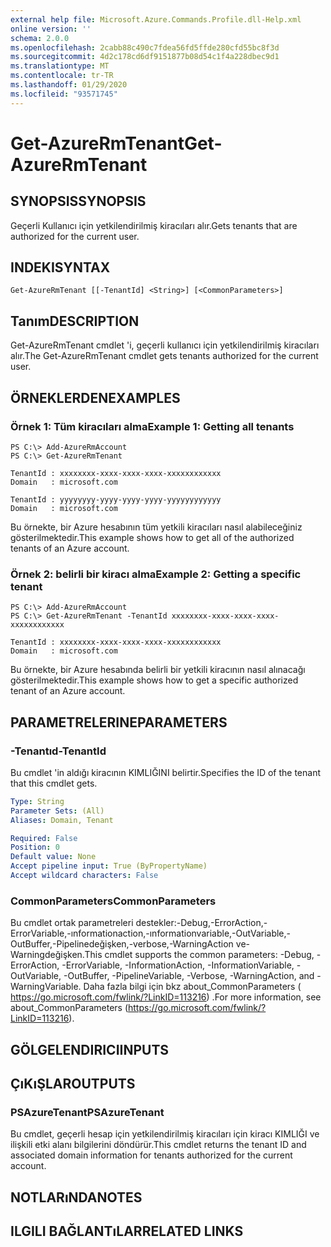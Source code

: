 ```yaml
---
external help file: Microsoft.Azure.Commands.Profile.dll-Help.xml
online version: ''
schema: 2.0.0
ms.openlocfilehash: 2cabb88c490c7fdea56fd5ffde280cfd55bc8f3d
ms.sourcegitcommit: 4d2c178cd6df9151877b08d54c1f4a228dbec9d1
ms.translationtype: MT
ms.contentlocale: tr-TR
ms.lasthandoff: 01/29/2020
ms.locfileid: "93571745"
---
```

# <span data-ttu-id="a59b0-101">Get-AzureRmTenant</span><span class="sxs-lookup"><span data-stu-id="a59b0-101">Get-AzureRmTenant</span></span>

## <span data-ttu-id="a59b0-102">SYNOPSIS</span><span class="sxs-lookup"><span data-stu-id="a59b0-102">SYNOPSIS</span></span>
<span data-ttu-id="a59b0-103">Geçerli Kullanıcı için yetkilendirilmiş kiracıları alır.</span><span class="sxs-lookup"><span data-stu-id="a59b0-103">Gets tenants that are authorized for the current user.</span></span>

## <span data-ttu-id="a59b0-104">INDEKI</span><span class="sxs-lookup"><span data-stu-id="a59b0-104">SYNTAX</span></span>

```
Get-AzureRmTenant [[-TenantId] <String>] [<CommonParameters>]
```

## <span data-ttu-id="a59b0-105">Tanım</span><span class="sxs-lookup"><span data-stu-id="a59b0-105">DESCRIPTION</span></span>
<span data-ttu-id="a59b0-106">Get-AzureRmTenant cmdlet 'i, geçerli kullanıcı için yetkilendirilmiş kiracıları alır.</span><span class="sxs-lookup"><span data-stu-id="a59b0-106">The Get-AzureRmTenant cmdlet gets tenants authorized for the current user.</span></span>

## <span data-ttu-id="a59b0-107">ÖRNEKLERDEN</span><span class="sxs-lookup"><span data-stu-id="a59b0-107">EXAMPLES</span></span>

### <span data-ttu-id="a59b0-108">Örnek 1: Tüm kiracıları alma</span><span class="sxs-lookup"><span data-stu-id="a59b0-108">Example 1: Getting all tenants</span></span>
```
PS C:\> Add-AzureRmAccount
PS C:\> Get-AzureRmTenant

TenantId : xxxxxxxx-xxxx-xxxx-xxxx-xxxxxxxxxxxx
Domain   : microsoft.com

TenantId : yyyyyyyy-yyyy-yyyy-yyyy-yyyyyyyyyyyy
Domain   : microsoft.com
```

<span data-ttu-id="a59b0-109">Bu örnekte, bir Azure hesabının tüm yetkili kiracıları nasıl alabileceğiniz gösterilmektedir.</span><span class="sxs-lookup"><span data-stu-id="a59b0-109">This example shows how to get all of the authorized tenants of an Azure account.</span></span>

### <span data-ttu-id="a59b0-110">Örnek 2: belirli bir kiracı alma</span><span class="sxs-lookup"><span data-stu-id="a59b0-110">Example 2: Getting a specific tenant</span></span>
```
PS C:\> Add-AzureRmAccount
PS C:\> Get-AzureRmTenant -TenantId xxxxxxxx-xxxx-xxxx-xxxx-xxxxxxxxxxxx

TenantId : xxxxxxxx-xxxx-xxxx-xxxx-xxxxxxxxxxxx
Domain   : microsoft.com
```

<span data-ttu-id="a59b0-111">Bu örnekte, bir Azure hesabında belirli bir yetkili kiracının nasıl alınacağı gösterilmektedir.</span><span class="sxs-lookup"><span data-stu-id="a59b0-111">This example shows how to get a specific authorized tenant of an Azure account.</span></span>

## <span data-ttu-id="a59b0-112">PARAMETRELERINE</span><span class="sxs-lookup"><span data-stu-id="a59b0-112">PARAMETERS</span></span>

### <span data-ttu-id="a59b0-113">-Tenantıd</span><span class="sxs-lookup"><span data-stu-id="a59b0-113">-TenantId</span></span>
<span data-ttu-id="a59b0-114">Bu cmdlet 'in aldığı kiracının KIMLIĞINI belirtir.</span><span class="sxs-lookup"><span data-stu-id="a59b0-114">Specifies the ID of the tenant that this cmdlet gets.</span></span>

```yaml
Type: String
Parameter Sets: (All)
Aliases: Domain, Tenant

Required: False
Position: 0
Default value: None
Accept pipeline input: True (ByPropertyName)
Accept wildcard characters: False
```

### <span data-ttu-id="a59b0-115">CommonParameters</span><span class="sxs-lookup"><span data-stu-id="a59b0-115">CommonParameters</span></span>
<span data-ttu-id="a59b0-116">Bu cmdlet ortak parametreleri destekler:-Debug,-ErrorAction,-ErrorVariable,-ınformationaction,-ınformationvariable,-OutVariable,-OutBuffer,-Pipelinedeğişken,-verbose,-WarningAction ve-Warningdeğişken.</span><span class="sxs-lookup"><span data-stu-id="a59b0-116">This cmdlet supports the common parameters: -Debug, -ErrorAction, -ErrorVariable, -InformationAction, -InformationVariable, -OutVariable, -OutBuffer, -PipelineVariable, -Verbose, -WarningAction, and -WarningVariable.</span></span> <span data-ttu-id="a59b0-117">Daha fazla bilgi için bkz about_CommonParameters ( https://go.microsoft.com/fwlink/?LinkID=113216) .</span><span class="sxs-lookup"><span data-stu-id="a59b0-117">For more information, see about_CommonParameters (https://go.microsoft.com/fwlink/?LinkID=113216).</span></span>

## <span data-ttu-id="a59b0-118">GÖLGELENDIRICI</span><span class="sxs-lookup"><span data-stu-id="a59b0-118">INPUTS</span></span>

## <span data-ttu-id="a59b0-119">ÇıKıŞLAR</span><span class="sxs-lookup"><span data-stu-id="a59b0-119">OUTPUTS</span></span>

### <span data-ttu-id="a59b0-120">PSAzureTenant</span><span class="sxs-lookup"><span data-stu-id="a59b0-120">PSAzureTenant</span></span>
<span data-ttu-id="a59b0-121">Bu cmdlet, geçerli hesap için yetkilendirilmiş kiracıları için kiracı KIMLIĞI ve ilişkili etki alanı bilgilerini döndürür.</span><span class="sxs-lookup"><span data-stu-id="a59b0-121">This cmdlet returns the tenant ID and associated domain information for tenants authorized for the current account.</span></span>

## <span data-ttu-id="a59b0-122">NOTLARıNDA</span><span class="sxs-lookup"><span data-stu-id="a59b0-122">NOTES</span></span>

## <span data-ttu-id="a59b0-123">ILGILI BAĞLANTıLAR</span><span class="sxs-lookup"><span data-stu-id="a59b0-123">RELATED LINKS</span></span>

